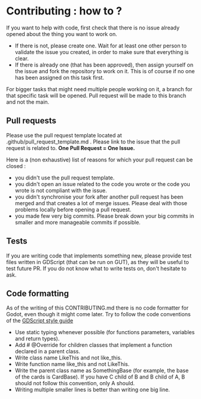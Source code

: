 # Contributing : how to ?

If you want to help with code, first check that there is no issue already opened about the thing you want to work on. 
- If there is not, please create one. Wait for at least one other person to validate the issue you created, in order to make sure that everything is clear.
- If there is already one (that has been approved), then assign yourself on the issue and fork the repository to work on it. This is of course if no one has been assigned on this task first.

For bigger tasks that might need multiple people working on it, a branch for that specific task will be opened. Pull request will be made to this branch and not the main.

## Pull requests

Please use the pull request template located at .github/pull_request_template.md . Please link to the issue that the pull request is related to. **One Pull Request = One Issue.**

Here is a (non exhaustive) list of reasons for which your pull request can be closed :
- you didn't use the pull request template.
- you didn't open an issue related to the code you wrote or the code you wrote is not compliant with the issue.
- you didn't synchronise your fork after another pull request has been merged and that creates a lot of merge issues. Please deal with those problems locally before opening a pull request.
- you made few very big commits. Please break down your big commits in smaller and more manageable commits if possible.

## Tests

If you are writing code that implements something new, please provide test files written in GDScript (that can be run on GUT), as they will be useful to test future PR. If you do not know what to write tests on, don't hesitate to ask.

## Code formatting

As of the writing of this CONTRIBUTING.md there is no code formatter for Godot, even though it might come later. Try to follow the code conventions of the [GDScript style guide](https://docs.godotengine.org/en/stable/tutorials/scripting/gdscript/gdscript_styleguide.html)

- Use static typing whenever possible (for functions parameters, variables and return types).
- Add # @Override for children classes that implement a function declared in a parent class.
- Write class name LikeThis and not like_this.
- Write function name like_this and not LikeThis.
- Write the parent class name as SomethingBase (for example, the base of the cards is CardBase). If you have C child of B and B child of A, B should not follow this convention, only A should.
- Writing multiple smaller lines is better than writing one big line.
